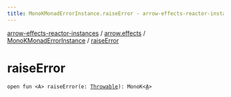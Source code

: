 ```yaml
---
title: MonoKMonadErrorInstance.raiseError - arrow-effects-reactor-instances
---
```


[arrow-effects-reactor-instances](../../index.html) / [arrow.effects](../index.html) / [MonoKMonadErrorInstance](index.html) / [raiseError](./raise-error.html)

# raiseError

`open fun <A> raiseError(e: `[`Throwable`](https://kotlinlang.org/api/latest/jvm/stdlib/kotlin/-throwable/index.html)`): MonoK<`[`A`](raise-error.html#A)`>`